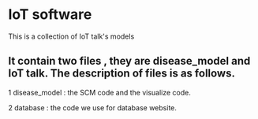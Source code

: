 IoT software
========
This is a collection of IoT talk's models

It contain two files , they are disease_model and IoT talk. The description of files is as follows.
--------

1 disease_model : the SCM code and the visualize code.

2 database : the code we use for database website.

